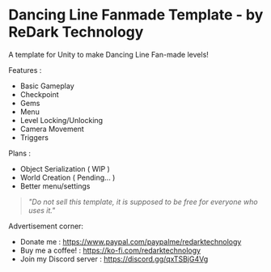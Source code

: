 # Dancing Line Fanmade Template - by ReDark Technology
 A template for Unity to make Dancing Line Fan-made levels!

 Features :
 - Basic Gameplay
 - Checkpoint
 - Gems
 - Menu
 - Level Locking/Unlocking
 - Camera Movement
 - Triggers

 Plans :
 - Object Serialization ( WIP )
 - World Creation ( Pending... )
 - Better menu/settings

 > _"Do not sell this template, it is supposed to be free for everyone who uses it."_

Advertisement corner:
- Donate me : https://www.paypal.com/paypalme/redarktechnology
- Buy me a coffee! : https://ko-fi.com/redarktechnology
- Join my Discord server : https://discord.gg/qxTSBjG4Vg
